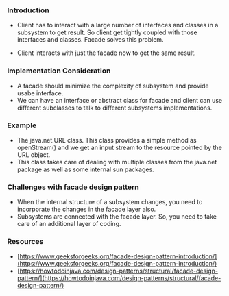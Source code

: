 ### Introduction

* Client has to interact with a large number of interfaces and classes in a subsystem to get result. So client get tightly coupled with those interfaces and classes. Facade solves this problem.

* Client interacts with just the facade now to get the same result. 

### Implementation Consideration

* A facade should minimize the complexity of subsystem and provide usabe interface.
* We can have an interface or abstract class for facade and client can use different subclasses to talk to different subsystems implementations.

### Example

* The java.net.URL class. This class provides a simple method as openStream() and we get an input stream to the resource pointed by the URL object.
* This class takes care of dealing with multiple classes from the java.net package as well as some internal sun packages.

### Challenges with facade design pattern

* When the internal structure of a subsystem changes, you need to incorporate the changes in the facade layer also.
* Subsystems are connected with the facade layer. So, you need to take care of an additional layer of coding.

### Resources

* [https://www.geeksforgeeks.org/facade-design-pattern-introduction/](https://www.geeksforgeeks.org/facade-design-pattern-introduction/)
* [https://howtodoinjava.com/design-patterns/structural/facade-design-pattern/](https://howtodoinjava.com/design-patterns/structural/facade-design-pattern/)